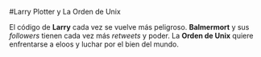 #Larry Plotter y La Orden de Unix

El código de **Larry** cada vez se vuelve más peligroso.
**Balmermort** y sus *followers* tienen cada vez más *retweets* y poder.
La **Orden de Unix** quiere enfrentarse a eloos y luchar por el bien del mundo.
